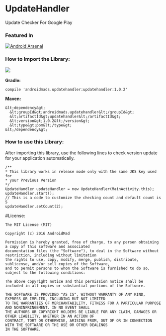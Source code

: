 # UpdateHandler
Update Checker For Google Play

### Featured In
[![Android Arsenal](https://img.shields.io/badge/Android%20Arsenal-UpdateHandler-green.svg?style=true)](https://android-arsenal.com/details/1/3777)

### How to Import the Library:
<a href="https://bintray.com/androidmads/maven/androidmads.updatehandler/_latestVersion">
<img src="https://api.bintray.com/packages/androidmads/maven/androidmads.updatehandler/images/download.svg" /></a>
<img href="https://img.shields.io/badge/Android%20Arsenal-UpdateHandler-green.svg"/>

<b>Gradle:</b>
```
compile 'androidmads.updatehandler:updatehandler:1.0.2'
```

<b>Maven:</b>
```
&lt;dependency&gt;
  &lt;groupId&gt;androidmads.updatehandler&lt;/groupId&gt;
  &lt;artifactId&gt;updatehandler&lt;/artifactId&gt;
  &lt;version&gt;1.0.2&lt;/version&gt;
  &lt;type&gt;pom&lt;/type&gt;
&lt;/dependency&gt;
```
### How to use this Library:

After importing this library, use the following lines to check version update for your application automatically.
```
/** 
* This library works in release mode only with the same JKS key used for 
* your Previous Version
*/
UpdateHandler updateHandler = new UpdateHandler(MainActivity.this);
updateHandler.start();
// This is a code to customize the checking count and default count is 5
updateHandler.setCount(2);
```
#License:
<pre><code>The MIT License (MIT)

Copyright (c) 2016 AndroidMad

Permission is hereby granted, free of charge, to any person obtaining a copy of this software and associated 
documentation files (the "Software"), to deal in the Software without restriction, including without limitation 
the rights to use, copy, modify, merge, publish, distribute, sublicense, and/or sell copies of the Software, 
and to permit persons to whom the Software is furnished to do so, subject to the following conditions:

The above copyright notice and this permission notice shall be included in all copies or substantial portions of the Software.

THE SOFTWARE IS PROVIDED "AS IS", WITHOUT WARRANTY OF ANY KIND, EXPRESS OR IMPLIED, INCLUDING BUT NOT LIMITED 
TO THE WARRANTIES OF MERCHANTABILITY, FITNESS FOR A PARTICULAR PURPOSE AND NONINFRINGEMENT. IN NO EVENT SHALL 
THE AUTHORS OR COPYRIGHT HOLDERS BE LIABLE FOR ANY CLAIM, DAMAGES OR OTHER LIABILITY, WHETHER IN AN ACTION OF 
CONTRACT, TORT OR OTHERWISE, ARISING FROM, OUT OF OR IN CONNECTION WITH THE SOFTWARE OR THE USE OR OTHER DEALINGS 
IN THE SOFTWARE.</code></pre>
